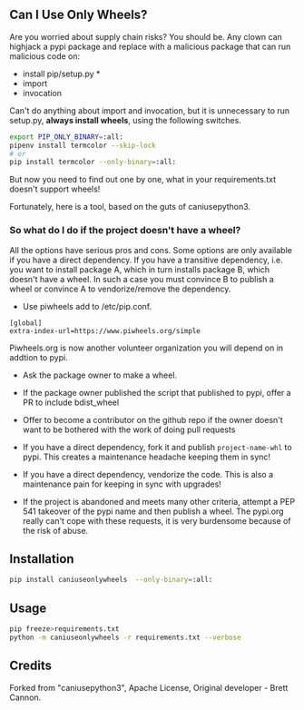 ## Can I Use Only Wheels?

Are you worried about supply chain risks? You should be. Any clown can highjack a pypi package
and replace with a malicious package that can run malicious code on:
- install pip/setup.py *
- import
- invocation

Can't do anything about import and invocation, but it is unnecessary to run setup.py, **always
install wheels**, using the following switches.

```bash
export PIP_ONLY_BINARY=:all:
pipenv install termcolor --skip-lock
# or
pip install termcolor --only-binary=:all:
```

But now you need to find out one by one, what in your requirements.txt doesn't support wheels!

Fortunately, here is a tool, based on the guts of caniusepython3.

### So what do I do if the project doesn't have a wheel?
All the options have serious pros and cons. Some options are only available if you have
a direct dependency. If you have a transitive dependency, i.e. you want to install package A,
which in turn installs package B, which doesn't have a wheel. In such a case you must convince
B to publish a wheel or convince A to vendorize/remove the dependency.

* Use piwheels add to /etc/pip.conf.
```
[global]
extra-index-url=https://www.piwheels.org/simple
```
Piwheels.org is now another volunteer organization you will depend on in addtion to pypi.

* Ask the package owner to make a wheel.

* If the package owner published the script that published to pypi, offer a PR to include bdist_wheel
 
* Offer to become a contributor on the github repo if the owner doesn't want to be bothered with the work of doing 
   pull requests

* If you have a direct dependency, fork it and publish `project-name-whl` to pypi. This creates a maintenance
   headache keeping them in sync!

* If you have a direct dependency, vendorize the code. This is also a maintenance pain for keeping in sync with upgrades!

* If the project is abandoned and meets many other criteria, attempt a PEP 541 takeover of the pypi name and 
   then publish a wheel. The pypi.org really can't cope with these requests, it is very burdensome because of the risk of abuse.


## Installation
```bash
pip install caniuseonlywheels  --only-binary=:all:
```

## Usage
```bash
pip freeze>requirements.txt
python -m caniuseonlywheels -r requirements.txt --verbose
```

## Credits
Forked from "caniusepython3", Apache License, Original developer - Brett Cannon.
